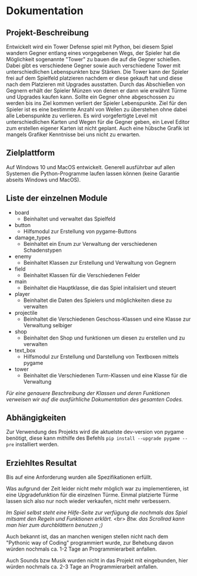 # Dokumentation

## Projekt-Beschreibung
Entwickelt wird ein Tower Defense spiel mit Python, bei diesem Spiel wandern Gegner entlang eines vorgegebenen Wegs, der Spieler hat die Möglichkeit sogenannte "Tower" zu bauen die auf die Gegner schießen.
Dabei gibt es verschiedene Gegner sowie auch verschiedene Tower mit unterschiedlichen Lebenspunkten bzw Stärken.
Die Tower kann der Spieler frei auf dem Spielfeld platzieren nachdem er diese gekauft hat und diese nach dem Platzieren mit Upgrades ausstatten.
Durch das Abschießen von Gegnern erhält der Spieler Münzen von denen er dann wie erwähnt Türme und Upgrades kaufen kann. 
Sollte ein Gegner ohne abgeschossen zu werden bis ins Ziel kommen verliert der Spieler Lebenspunkte. 
Ziel für den Spieler ist es eine bestimmte Anzahl von Wellen zu überstehen ohne dabei alle Lebenspunkte zu verlieren.
Es wird vorgefertigte Level mit unterschiedlichen Karten und Wegen für die Gegner geben, ein Level Editor zum erstellen eigener Karten ist nicht geplant.
Auch eine hübsche Grafik ist mangels Grafiker Kenntnisse bei uns nicht zu erwarten.

## Zielplattform
Auf Windows 10 und MacOS entwickelt. Generell ausführbar auf allen Systemen die Python-Programme laufen lassen können (keine Garantie abseits Windows und MacOS).

## Liste der einzelnen Module
* board
  * Beinhaltet und verwaltet das Spielfeld 
* button
  * Hilfsmodul zur Erstellung von pygame-Buttons
* damage_types
  * Beinhaltet ein Enum zur Verwaltung der verschiedenen Schadenstypen
* enemy
  * Beinhaltet Klassen zur Erstellung und Verwaltung von Gegnern
* field
  * Beinhaltet Klassen für die Verschiedenen Felder
* main
  * Beinhaltet die Hauptklasse, die das Spiel initalisiert und steuert
* player
  * Beinhaltet die Daten des Spielers und möglichkeiten diese zu verwalten
* projectile
  * Beinhaltet die Verschiedenen Geschoss-Klassen und eine Klasse zur Verwaltung selbiger
* shop
  * Beinhaltet den Shop und funktionen um diesen zu erstellen und zu verwalten
* text_box
  * Hilfsmodul zur Erstellung und Darstellung von Textboxen mittels pygame
* tower
  * Beinhaltet die Verschiedenen Turm-Klassen und eine Klasse für die Verwaltung
  
*Für eine genauere Beschreibung der Klassen und deren Funktionen verweisen wir auf die ausfürhliche Dokumentation des gesamten Codes.*

## Abhängigkeiten
Zur Verwendung des Projekts wird die aktuelste dev-version von pygame benötigt, diese kann mithilfe des Befehls `pip install --upgrade pygame --pre` installiert werden.

## Erziehltes Resultat
Bis auf eine Anforderung wurden alle Spezifikationen erfüllt. 

Was aufgrund der Zeit leider nicht mehr möglich war zu implementieren, ist eine Upgradefunktion für die einzelnen Türme.
Einmal platzierte Türme lassen sich also nur noch wieder verkaufen, nicht mehr verbessern.

*Im Spiel selbst steht eine Hilfe-Seite zur verfügung die nochmals das Spiel mitsamt den Regeln und Funktionen erklärt.* <br\>
*Btw. das Scrollrad kann man hier zum durchblättern benutzen ;)*

Auch bekannt ist, das an manchen wenigen stellen nicht nach dem "Pythonic way of Coding" programmiert wurde, zur Behebung davon würden nochmals ca. 1-2 Tage an Programmierarbeit anfallen.

Auch Sounds bzw Musik wurden nicht in das Projekt mit eingebunden, hier würden nochmals ca. 2-3 Tage an Programmierarbeit anfallen.

